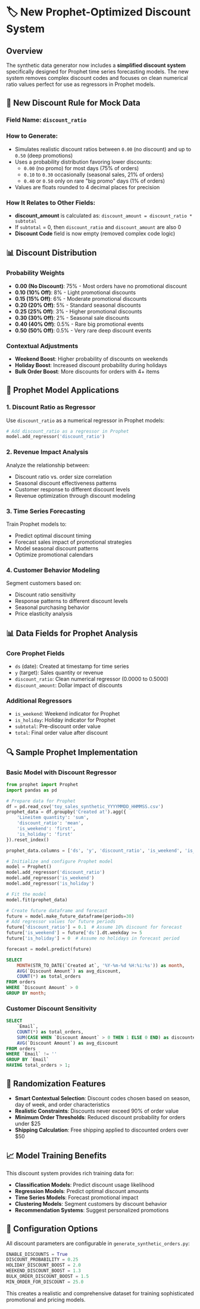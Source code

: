 # 🏷️ New Prophet-Optimized Discount System

## Overview
The synthetic data generator now includes a **simplified discount system** specifically designed for Prophet time series forecasting models. The new system removes complex discount codes and focuses on clean numerical ratio values perfect for use as regressors in Prophet models.

## 🎯 New Discount Rule for Mock Data

### Field Name: `discount_ratio`

### How to Generate:
- Simulates realistic discount ratios between `0.00` (no discount) and up to `0.50` (deep promotions)
- Uses a probability distribution favoring lower discounts:
  - `0.00` (no promo) for most days (75% of orders)
  - `0.10` to `0.30` occasionally (seasonal sales, 21% of orders)
  - `0.40` or `0.50` only on rare "big promo" days (1% of orders)
- Values are floats rounded to 4 decimal places for precision

### How It Relates to Other Fields:
- **discount_amount** is calculated as: `discount_amount = discount_ratio * subtotal`
- If `subtotal` = 0, then `discount_ratio` and `discount_amount` are also 0
- **Discount Code** field is now empty (removed complex code logic)

## 📊 Discount Distribution

### Probability Weights
- **0.00 (No Discount)**: 75% - Most orders have no promotional discount
- **0.10 (10% Off)**: 8% - Light promotional discounts
- **0.15 (15% Off)**: 6% - Moderate promotional discounts  
- **0.20 (20% Off)**: 5% - Standard seasonal discounts
- **0.25 (25% Off)**: 3% - Higher promotional discounts
- **0.30 (30% Off)**: 2% - Seasonal sale discounts
- **0.40 (40% Off)**: 0.5% - Rare big promotional events
- **0.50 (50% Off)**: 0.5% - Very rare deep discount events

### Contextual Adjustments
- **Weekend Boost**: Higher probability of discounts on weekends
- **Holiday Boost**: Increased discount probability during holidays
- **Bulk Order Boost**: More discounts for orders with 4+ items

## 🤖 Prophet Model Applications

### 1. Discount Ratio as Regressor
Use `discount_ratio` as a numerical regressor in Prophet models:
```python
# Add discount_ratio as a regressor in Prophet
model.add_regressor('discount_ratio')
```

### 2. Revenue Impact Analysis
Analyze the relationship between:
- Discount ratio vs. order size correlation
- Seasonal discount effectiveness patterns
- Customer response to different discount levels
- Revenue optimization through discount modeling

### 3. Time Series Forecasting
Train Prophet models to:
- Predict optimal discount timing
- Forecast sales impact of promotional strategies
- Model seasonal discount patterns
- Optimize promotional calendars

### 4. Customer Behavior Modeling
Segment customers based on:
- Discount ratio sensitivity
- Response patterns to different discount levels
- Seasonal purchasing behavior
- Price elasticity analysis

## 📊 Data Fields for Prophet Analysis

### Core Prophet Fields
- `ds` (date): Created at timestamp for time series
- `y` (target): Sales quantity or revenue
- `discount_ratio`: Clean numerical regressor (0.0000 to 0.5000)
- `discount_amount`: Dollar impact of discounts

### Additional Regressors
- `is_weekend`: Weekend indicator for Prophet
- `is_holiday`: Holiday indicator for Prophet  
- `subtotal`: Pre-discount order value
- `total`: Final order value after discount

## 🔍 Sample Prophet Implementation

### Basic Model with Discount Regressor
```python
from prophet import Prophet
import pandas as pd

# Prepare data for Prophet
df = pd.read_csv('toy_sales_synthetic_YYYYMMDD_HHMMSS.csv')
prophet_data = df.groupby('Created at').agg({
    'Lineitem quantity': 'sum',
    'discount_ratio': 'mean',
    'is_weekend': 'first',
    'is_holiday': 'first'
}).reset_index()

prophet_data.columns = ['ds', 'y', 'discount_ratio', 'is_weekend', 'is_holiday']

# Initialize and configure Prophet model
model = Prophet()
model.add_regressor('discount_ratio')
model.add_regressor('is_weekend')
model.add_regressor('is_holiday')

# Fit the model
model.fit(prophet_data)

# Create future dataframe and forecast
future = model.make_future_dataframe(periods=30)
# Add regressor values for future periods
future['discount_ratio'] = 0.1  # Assume 10% discount for forecast
future['is_weekend'] = future['ds'].dt.weekday >= 5
future['is_holiday'] = 0  # Assume no holidays in forecast period

forecast = model.predict(future)
```
```sql
SELECT 
    MONTH(STR_TO_DATE(`Created at`, '%Y-%m-%d %H:%i:%s')) as month,
    AVG(`Discount Amount`) as avg_discount,
    COUNT(*) as total_orders
FROM orders 
WHERE `Discount Amount` > 0
GROUP BY month;
```

### Customer Discount Sensitivity
```sql
SELECT 
    `Email`,
    COUNT(*) as total_orders,
    SUM(CASE WHEN `Discount Amount` > 0 THEN 1 ELSE 0 END) as discounted_orders,
    AVG(`Discount Amount`) as avg_discount
FROM orders 
WHERE `Email` != ''
GROUP BY `Email`
HAVING total_orders > 1;
```

## 🎲 Randomization Features

- **Smart Contextual Selection**: Discount codes chosen based on season, day of week, and order characteristics
- **Realistic Constraints**: Discounts never exceed 90% of order value
- **Minimum Order Thresholds**: Reduced discount probability for orders under $25
- **Shipping Calculation**: Free shipping applied to discounted orders over $50

## 📈 Model Training Benefits

This discount system provides rich training data for:
- **Classification Models**: Predict discount usage likelihood
- **Regression Models**: Predict optimal discount amounts
- **Time Series Models**: Forecast promotional impact
- **Clustering Models**: Segment customers by discount behavior
- **Recommendation Systems**: Suggest personalized promotions

## 🔧 Configuration Options

All discount parameters are configurable in `generate_synthetic_orders.py`:

```python
ENABLE_DISCOUNTS = True
DISCOUNT_PROBABILITY = 0.25
HOLIDAY_DISCOUNT_BOOST = 2.0
WEEKEND_DISCOUNT_BOOST = 1.3
BULK_ORDER_DISCOUNT_BOOST = 1.5
MIN_ORDER_FOR_DISCOUNT = 25.0
```

This creates a realistic and comprehensive dataset for training sophisticated promotional and pricing models.

